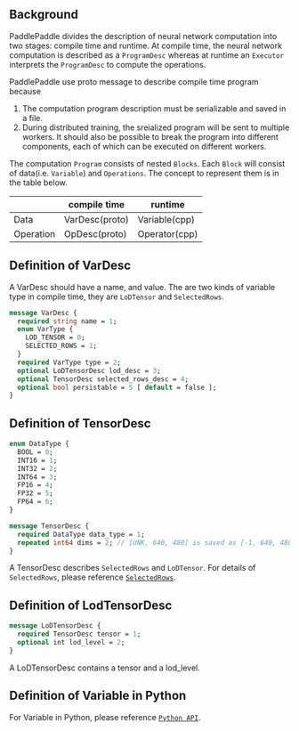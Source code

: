 ## Background
PaddlePaddle divides the description of neural network computation into two stages: compile time and runtime. At compile time, the neural network computation is described as a `ProgramDesc` whereas at runtime an `Executor` interprets the `ProgramDesc` to compute the operations.

PaddlePaddle use proto message to describe compile time program because

1. The computation program description must be serializable and saved in a file.
1. During distributed training, the sreialized program will be sent to multiple workers. It should also be possible to break the program into different components, each of which can be executed on different workers.

The computation `Program` consists of nested `Blocks`. Each `Block` will consist of data(i.e. `Variable`)  and  `Operations`. The concept to represent them is in the table below.

| |compile time|runtime|
|---|---|---|
|Data|VarDesc(proto)|Variable(cpp)|
|Operation|OpDesc(proto)|Operator(cpp)|


## Definition of VarDesc

A VarDesc should have a name, and value. The are two kinds of variable type in compile time, they are `LoDTensor` and `SelectedRows`. 

```proto
message VarDesc {
  required string name = 1;
  enum VarType {
    LOD_TENSOR = 0;
    SELECTED_ROWS = 1;
  }
  required VarType type = 2;
  optional LoDTensorDesc lod_desc = 3;
  optional TensorDesc selected_rows_desc = 4;
  optional bool persistable = 5 [ default = false ];
}
```

## Definition of TensorDesc

```proto
enum DataType {
  BOOL = 0;
  INT16 = 1;
  INT32 = 2;
  INT64 = 3;
  FP16 = 4;
  FP32 = 5;
  FP64 = 6;
}

message TensorDesc {
  required DataType data_type = 1;
  repeated int64 dims = 2; // [UNK, 640, 480] is saved as [-1, 640, 480]
}
```

A TensorDesc describes `SelectedRows` and `LoDTensor`. For details of `SelectedRows`, please reference [`SelectedRows`](./selected_rows.md).

## Definition of LodTensorDesc

```proto
message LoDTensorDesc {
  required TensorDesc tensor = 1;
  optional int lod_level = 2;
}
```

A LoDTensorDesc contains a tensor and a lod_level.

## Definition of Variable in Python

For Variable in Python, please reference [`Python API`](./python_api.md).
